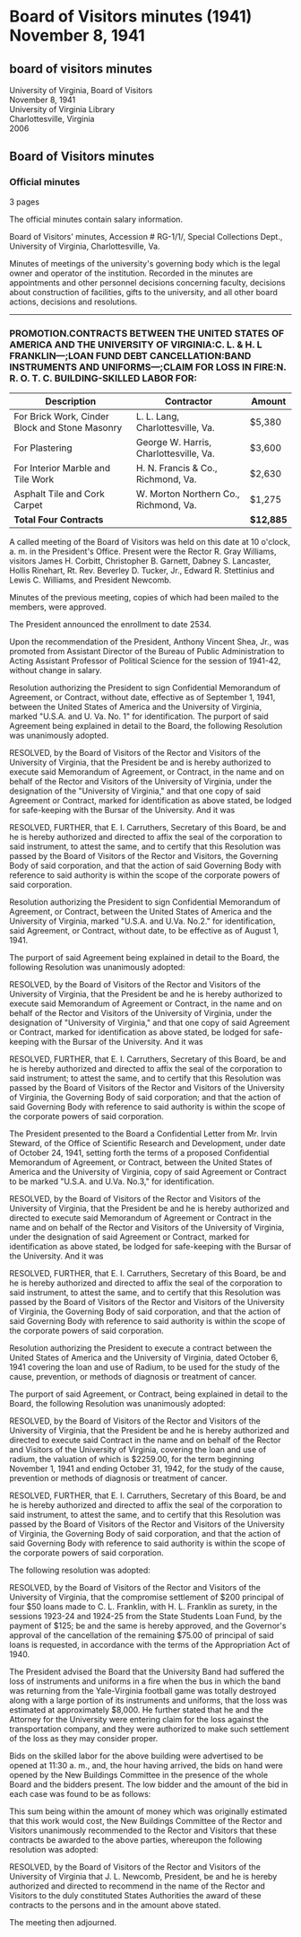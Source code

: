 <!-- llmformatted -->
# Board of Visitors minutes (1941) November 8, 1941

## board of visitors minutes

University of Virginia, Board of Visitors\
November 8, 1941\
University of Virginia Library\
Charlottesville, Virginia\
2006

## Board of Visitors minutes

### Official minutes

3 pages

The official minutes contain salary information.

Board of Visitors' minutes, Accession # RG-1/1/, Special Collections Dept., University of Virginia, Charlottesville, Va.

Minutes of meetings of the university's governing body which is the legal owner and operator of the institution. Recorded in the minutes are appointments and other personnel decisions concerning faculty, decisions about construction of facilities, gifts to the university, and all other board actions, decisions and resolutions.

***

### PROMOTION.CONTRACTS BETWEEN THE UNITED STATES OF AMERICA AND THE UNIVERSITY OF VIRGINIA:C. L. & H. L FRANKLIN—;LOAN FUND DEBT CANCELLATION:BAND INSTRUMENTS AND UNIFORMS—;CLAIM FOR LOSS IN FIRE:N. R. O. T. C. BUILDING-SKILLED LABOR FOR:

| Description                                                           | Contractor                                | Amount   |
|-----------------------------------------------------------------------|-------------------------------------------|----------|
| For Brick Work, Cinder Block and Stone Masonry                       | L. L. Lang, Charlottesville, Va.         | $5,380   |
| For Plastering                                                        | George W. Harris, Charlottesville, Va.   | $3,600   |
| For Interior Marble and Tile Work                                      | H. N. Francis & Co., Richmond, Va.      | $2,630   |
| Asphalt Tile and Cork Carpet                                           | W. Morton Northern Co., Richmond, Va.    | $1,275   |
| **Total Four Contracts**                                              |                                           | **$12,885** |

A called meeting of the Board of Visitors was held on this date at 10 o'clock, a. m. in the President's Office. Present were the Rector R. Gray Williams, visitors James H. Corbitt, Christopher B. Garnett, Dabney S. Lancaster, Hollis Rinehart, Rt. Rev. Beverley D. Tucker, Jr., Edward R. Stettinius and Lewis C. Williams, and President Newcomb.

Minutes of the previous meeting, copies of which had been mailed to the members, were approved.

The President announced the enrollment to date 2534.

Upon the recommendation of the President, Anthony Vincent Shea, Jr., was promoted from Assistant Director of the Bureau of Public Administration to Acting Assistant Professor of Political Science for the session of 1941-42, without change in salary.

Resolution authorizing the President to sign Confidential Memorandum of Agreement, or Contract, without date, effective as of September 1, 1941, between the United States of America and the University of Virginia, marked "U.S.A. and U. Va. No. 1" for identification. The purport of said Agreement being explained in detail to the Board, the following Resolution was unanimously adopted.

RESOLVED, by the Board of Visitors of the Rector and Visitors of the University of Virginia, that the President be and is hereby authorized to execute said Memorandum of Agreement, or Contract, in the name and on behalf of the Rector and Visitors of the University of Virginia, under the designation of the "University of Virginia," and that one copy of said Agreement or Contract, marked for identification as above stated, be lodged for safe-keeping with the Bursar of the University. And it was

RESOLVED, FURTHER, that E. I. Carruthers, Secretary of this Board, be and he is hereby authorized and directed to affix the seal of the corporation to said instrument, to attest the same, and to certify that this Resolution was passed by the Board of Visitors of the Rector and Visitors, the Governing Body of said corporation, and that the action of said Governing Body with reference to said authority is within the scope of the corporate powers of said corporation.

Resolution authorizing the President to sign Confidential Memorandum of Agreement, or Contract, between the United States of America and the University of Virginia, marked "U.S.A. and U.Va. No.2." for identification, said Agreement, or Contract, without date, to be effective as of August 1, 1941.

The purport of said Agreement being explained in detail to the Board, the following Resolution was unanimously adopted:

RESOLVED, by the Board of Visitors of the Rector and Visitors of the University of Virginia, that the President be and he is hereby authorized to execute said Memorandum of Agreement or Contract, in the name and on behalf of the Rector and Visitors of the University of Virginia, under the designation of "University of Virginia," and that one copy of said Agreement or Contract, marked for identification as above stated, be lodged for safe-keeping with the Bursar of the University. And it was

RESOLVED, FURTHER, that E. I. Carruthers, Secretary of this Board, be and he is hereby authorized and directed to affix the seal of the corporation to said instrument; to attest the same, and to certify that this Resolution was passed by the Board of Visitors of the Rector and Visitors of the University of Virginia, the Governing Body of said corporation; and that the action of said Governing Body with reference to said authority is within the scope of the corporate powers of said corporation.

The President presented to the Board a Confidential Letter from Mr. Irvin Steward, of the Office of Scientific Research and Development, under date of October 24, 1941, setting forth the terms of a proposed Confidential Memorandum of Agreement, or Contract, between the United States of America and the University of Virginia, copy of said Agreement or Contract to be marked "U.S.A. and U.Va. No.3," for identification.

RESOLVED, by the Board of Visitors of the Rector and Visitors of the University of Virginia, that the President be and he is hereby authorized and directed to execute said Memorandum of Agreement or Contract in the name and on behalf of the Rector and Visitors of the University of Virginia, under the designation of said Agreement or Contract, marked for identification as above stated, be lodged for safe-keeping with the Bursar of the University. And it was

RESOLVED, FURTHER, that E. I. Carruthers, Secretary of this Board, be and he is hereby authorized and directed to affix the seal of the corporation to said instrument, to attest the same, and to certify that this Resolution was passed by the Board of Visitors of the Rector and Visitors of the University of Virginia, the Governing Body of said corporation, and that the action of said Governing Body with reference to said authority is within the scope of the corporate powers of said corporation.

Resolution authorizing the President to execute a contract between the United States of America and the University of Virginia, dated October 6, 1941 covering the loan and use of Radium, to be used for the study of the cause, prevention, or methods of diagnosis or treatment of cancer.

The purport of said Agreement, or Contract, being explained in detail to the Board, the following Resolution was unanimously adopted:

RESOLVED, by the Board of Visitors of the Rector and Visitors of the University of Virginia, that the President be and he is hereby authorized and directed to execute said Contract in the name and on behalf of the Rector and Visitors of the University of Virginia, covering the loan and use of radium, the valuation of which is $2259.00, for the term beginning November 1, 1941 and ending October 31, 1942, for the study of the cause, prevention or methods of diagnosis or treatment of cancer.

RESOLVED, FURTHER, that E. I. Carruthers, Secretary of this Board, be and he is hereby authorized and directed to affix the seal of the corporation to said instrument, to attest the same, and to certify that this Resolution was passed by the Board of Visitors of the Rector and Visitors of the University of Virginia, the Governing Body of said corporation, and that the action of said Governing Body with reference to said authority is within the scope of the corporate powers of said corporation.

The following resolution was adopted:

RESOLVED, by the Board of Visitors of the Rector and Visitors of the University of Virginia, that the compromise settlement of $200 principal of four $50 loans made to C. L. Franklin, with H. L. Franklin as surety, in the sessions 1923-24 and 1924-25 from the State Students Loan Fund, by the payment of $125; be and the same is hereby approved, and the Governor's approval of the cancellation of the remaining $75.00 of principal of said loans is requested, in accordance with the terms of the Appropriation Act of 1940.

The President advised the Board that the University Band had suffered the loss of instruments and uniforms in a fire when the bus in which the band was returning from the Yale-Virginia football game was totally destroyed along with a large portion of its instruments and uniforms, that the loss was estimated at approximately $8,000. He further stated that he and the Attorney for the University were entering claim for the loss against the transportation company, and they were authorized to make such settlement of the loss as they may consider proper.

Bids on the skilled labor for the above building were advertised to be opened at 11:30 a. m., and, the hour having arrived, the bids on hand were opened by the New Buildings Committee in the presence of the whole Board and the bidders present. The low bidder and the amount of the bid in each case was found to be as follows:

This sum being within the amount of money which was originally estimated that this work would cost, the New Buildings Committee of the Rector and Visitors unanimously recommended to the Rector and Visitors that these contracts be awarded to the above parties, whereupon the following resolution was adopted:

RESOLVED, by the Board of Visitors of the Rector and Visitors of the University of Virginia that J. L. Newcomb, President, be and he is hereby authorized and directed to recommend in the name of the Rector and Visitors to the duly constituted States Authorities the award of these contracts to the persons and in the amount above stated.

The meeting then adjourned.
